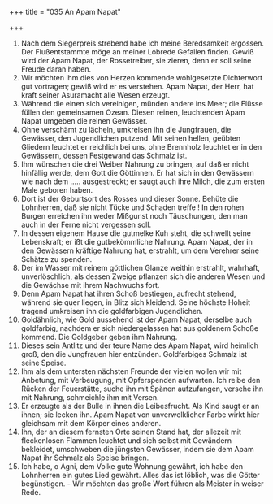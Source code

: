 +++
title = "035 An Apam Napat"

+++


1.	Nach dem Siegerpreis strebend habe ich meine Beredsamkeit ergossen. Der Flußentstammte möge an meiner Lobrede Gefallen finden. Gewiß wird der Apam Napat, der Rossetreiber, sie zieren, denn er soll seine Freude daran haben.
2.	Wir möchten ihm dies von Herzen kommende wohlgesetzte Dichterwort gut vortragen; gewiß wird er es verstehen. Apam Napat, der Herr, hat kraft seiner Asuramacht alle Wesen erzeugt.
3.	Während die einen sich vereinigen, münden andere ins Meer; die Flüsse füllen den gemeinsamen Ozean. Diesen reinen, leuchtenden Apam Napat umgeben die reinen Gewässer.
4.	Ohne verschämt zu lächeln, umkreisen ihn die Jungfrauen, die Gewässer, den Jugendlichen putzend. Mit seinen hellen, geübten Gliedern leuchtet er reichlich bei uns, ohne Brennholz leuchtet er in den Gewässern, dessen Festgewand das Schmalz ist.
5.	Ihm wünschen die drei Weiber Nahrung zu bringen, auf daß er nicht hinfällig werde, dem Gott die Göttinnen. Er hat sich in den Gewässern wie nach dem ..... ausgestreckt; er saugt auch ihre Milch, die zum ersten Male geboren haben.
6.	Dort ist der Geburtsort des Rosses und dieser Sonne. Behüte die Lohnherren, daß sie nicht Tücke und Schaden treffe ! In den rohen Burgen erreichen ihn weder Mißgunst noch Täuschungen, den man auch in der Ferne nicht vergessen soll.
7.	In dessen eigenem Hause die gutmelke Kuh steht, die schwellt seine Lebenskraft; er ißt die gutbekömmliche Nahrung. Apam Napat, der in den Gewässern kräftige Nahrung hat, erstrahlt, um dem Verehrer seine Schätze zu spenden.
8.	Der im Wasser mit reinem göttlichen Glanze weithin erstrahlt, wahrhaft, unverlöschlich, als dessen Zweige pflanzen sich die anderen Wesen und die Gewächse mit ihrem Nachwuchs fort.
9.	Denn Apam Napat hat ihren Schoß bestiegen, aufrecht stehend, während sie quer liegen, in Blitz sich kleidend. Seine höchste Hoheit tragend umkreisen ihn die goldfarbigen Jugendlichen.
10.	Goldähnlich, wie Gold aussehend ist der Apam Napat, derselbe auch goldfarbig, nachdem er sich niedergelassen hat aus goldenem Schoße kommend. Die Goldgeber geben ihm Nahrung.
11.	Dieses sein Antlitz und der teure Name des Apam Napat, wird heimlich groß, den die Jungfrauen hier entzünden. Goldfarbiges Schmalz ist seine Speise.
12.	Ihm als dem untersten nächsten Freunde der vielen wollen wir mit Anbetung, mit Verbeugung, mit Opferspenden aufwarten. Ich reibe den Rücken der Feuerstätte, suche ihn mit Spänen aufzufangen, versehe ihn mit Nahrung, schmeichle ihm mit Versen.
13.	Er erzeugte als der Bulle in ihnen die Leibesfrucht. Als Kind saugt er an ihnen; sie lecken ihn. Apam Napat von unverwelklicher Farbe wirkt hier gleichsam mit dem Körper eines anderen.
14.	Ihn, der an diesem fernsten Orte seinen Stand hat, der allezeit mit fleckenlosen Flammen leuchtet und sich selbst mit Gewändern bekleidet, umschweben die jüngsten Gewässer, indem sie dem Apam Napat ihr Schmalz als Speise bringen.
15.	Ich habe, o Agni, dem Volke gute Wohnung gewährt, ich habe den Lohnherren ein gutes Lied gewährt. Alles das ist löblich, was die Götter begünstigen. - Wir möchten das große Wort führen als Meister in weiser Rede.


